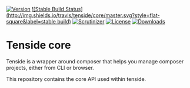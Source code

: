 [![Version](http://img.shields.io/packagist/v/tenside/core.svg?style=flat-square)](https://packagist.org/packages/tenside/core)
[![Stable Build Status](http://img.shields.io/travis/tenside/core/master.svg?style=flat-square&label=stable build)](https://travis-ci.org/tenside/core)
[![Scrutinizer](https://img.shields.io/scrutinizer/g/filp/whoops.svg?style=flat-square)](https://scrutinizer-ci.com/g/tenside/core/)
[![License](http://img.shields.io/packagist/l/tenside/core.svg?style=flat-square)](http://spdx.org/licenses/MIT)
[![Downloads](http://img.shields.io/packagist/dt/tenside/core.svg?style=flat-square)](https://packagist.org/packages/tenside/core)

Tenside core
============

Tenside is a wrapper around composer that helps you manage composer projects, either from CLI or browser.

This repository contains the core API used within tenside.
